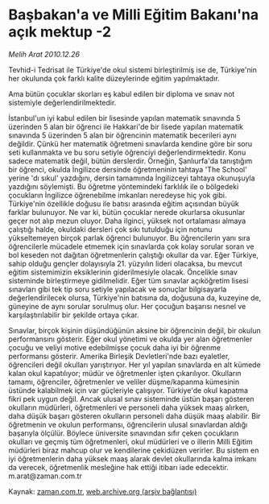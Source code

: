 # Başbakan'a ve Milli Eğitim Bakanı'na  açık mektup -2

*Melih Arat 2010.12.26*

<td class="columnist-detail">
<p>Tevhid-i Tedrisat ile Türkiye'de okul sistemi birleştirilmiş ise de, Türkiye'nin her okulunda çok farklı kalite düzeylerinde eğitim yapılmaktadır.</p>
<p>
<div id="haberMetinDiv">
<p>Ama bütün çocuklar skorları eş kabul edilen bir diploma ve sınav not sistemiyle değerlendirilmektedir.
<p>İstanbul'un iyi kabul edilen bir lisesinde yapılan matematik sınavında 5 üzerinden 5 alan bir öğrenci ile Hakkari'de bir lisede yapılan matematik sınavında 5 üzerinden 5 alan bir öğrencinin matematik becerileri aynı değildir. Çünkü her matematik öğretmeni sınavlarda kendine göre bir soru seti kullanmakta ve bu soru setiyle öğrenciyi değerlendirmektedir. Konu sadece matematik değil, bütün derslerdir. Örneğin, Şanlıurfa'da tanıştığım bir öğrenci, okulda İngilizce dersinde öğretmeninin tahtaya 'The School' yerine 'dı sıkul' yazdığını, dersin tamamında İngilizceyi tahtaya okunuşuyla yazdığını söylemişti. Bu öğretme yöntemindeki farklılık ile o bölgedeki çocukların İngilizce öğrenebilme imkanları neredeyse hiç yok gibi. Türkiye'nin özellikle doğusu ile batısı arasında eğitim açısından büyük farklar bulunuyor. Ne var ki, bütün çocuklar nerede okurlarsa okusunlar geçer not alıp mezun oluyor. Daha ilginci, yüksek not ortalaması almaya çalıştığı halde, okuldaki dersleri çok sıkı tutulduğu için notunu yükseltemeyen birçok parlak öğrenci bulunuyor. Bu öğrencilerin yanı sıra öğrencilerle mücadele etmemek için sınavlarda çok kolay sorular soran ve bol keseden not dağıtan öğretmenlerin çalıştığı okullar da var. Eğer Türkiye, sahip olduğu gençler dolayısıyla 21. yüzyılın lideri olacaksa, bu mevcut eğitim sistemimizin eksiklerinin giderilmesiyle olacak. Öncelikle sınav sisteminde birleştirmeye gidilmelidir. Eğer tüm sınavlar açıköğretim lisesi sınavları gibi tek tip soru setiyle yapılacak ve sonuçlar bilgisayarla değerlendirilecek olursa, Türkiye'nin batısına da, doğusuna da, kuzeyine de, güneyine de aynı sorular sorulmuş olur. Her çocuğun başarısı nesnel ve karşılaştırılabilir bir şekilde ortaya çıkar.
<p>Sınavlar, birçok kişinin düşündüğünün aksine bir öğrencinin değil, bir okulun performansını gösterir. Eğer okul yönetimi ve okulda yer alan öğretmenler çocuğu ve veliyi motive edebilmişse çocuk daha iyi bir öğrenme performansı gösterir. Amerika Birleşik Devletleri'nde bazı eyaletler, öğrencileri değil okulları yarıştırıyor. Her yıl yapılan sınavlarda en alt kümede kalan okul kapatılıyor; müdür ve öğretmenler işten çıkarılıyor. Okulların tamamı, öğrenciler, öğretmenler ve veliler düşme/kapanma kümesinin üstünde kalabilmek için var güçleriyle çalışıyor. Türkiye'de okul kapatma fikri pek uygun değil. Ancak ulusal sınav sisteminde üstün başarı gösteren okulların müdürleri, öğretmenleri ve personeli daha yüksek maaş alırken, daha düşük başarı gösteren okulların personeli daha düşük maaş alabilir. Bir öğretmenin ve okulun performansı, öğrencilerin ulusal sınavlardan aldığı başarıyla ölçülür. Böylece üniversite sınavından sıfır çeken çocukların okulları ve geçmiş tüm öğretmenleri, okul müdürleri ve o illerin Milli Eğitim müdürleri biraz mahcup olur ve kendilerine çekidüzen verirler. Bu sistem en iyi öğretmenlerin daha yüksek maaş alarak devlet okullarında kalma imkanı da verecek, öğretmenlik mesleğine hak ettiği itibarı iade edecektir. m.arat@zaman.com.tr</p></p></p></div>
</p>
<a href="http://web.archive.org/web/20110110204709/mailto:m.arat@zaman.com.tr">
</a></td>

Kaynak: [zaman.com.tr](http://zaman.com.tr/yazar.do?yazino=1070293), [web.archive.org (arşiv bağlantısı)](http://web.archive.org/web/20110110204709/http://www.zaman.com.tr:80/yazar.do?yazino=1070293)
